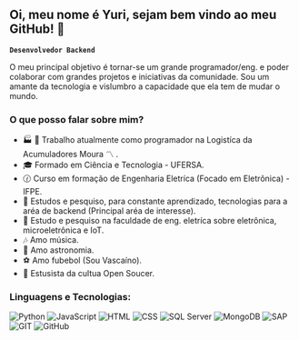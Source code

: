 ## Oi, meu nome é Yuri, sejam bem vindo ao meu GitHub! 👋
**`Desenvolvedor Backend`**

  O meu principal objetivo é tornar-se um grande programador/eng. e poder colaborar com grandes projetos e iniciativas da comunidade. Sou um amante da tecnologia e vislumbro a capacidade que ela tem de mudar o mundo.
  
### O que posso falar sobre mim?
- :factory: :battery: Trabalho atualmente como programador na Logistíca da Acumuladores Moura :part_alternation_mark: .
- :mortar_board: Formado em Ciência e Tecnologia - UFERSA.
- :clock130: Curso em formação de Engenharia Eletríca (Focado em Eletrônica) - IFPE.
- :book: Estudos e pesquiso, para constante aprendizado, tecnologias para a aréa de backend (Principal aréa de interesse).
- :book: Estudo e pesquiso na faculdade de eng. eletríca sobre eletrônica, microeletrônica e IoT.
- :notes: Amo música.
- :telescope: Amo astronomia.
- :soccer: Amo fubebol (Sou Vascaíno).
- :pencil: Estusista da cultua Open Soucer.
### Linguagens e Tecnologias:
![Python](https://img.shields.io/badge/Python-3.11-blue?logo=python&logoColor=white)
![JavaScript](https://img.shields.io/badge/JavaScript-F7DF1E?logo=javascript&logoColor=black)
![HTML](https://img.shields.io/badge/HTML5-E34F26?logo=html5&logoColor=white)
![CSS](https://img.shields.io/badge/CSS3-1572B6?logo=css3&logoColor=white)
![SQL Server](https://img.shields.io/badge/SQL_Server-CC2927?logo=microsoftsqlserver&logoColor=white)
![MongoDB](https://img.shields.io/badge/MongoDB-47A248?logo=mongodb&logoColor=white)
![SAP](https://img.shields.io/badge/SAP-0FAAFF?logo=sap&logoColor=white)
![GIT](https://img.shields.io/badge/Git-F05032?logo=git&logoColor=white)
![GitHub](https://img.shields.io/badge/GitHub-181717?logo=github&logoColor=white)



